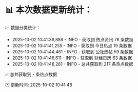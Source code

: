 📊 本次数据更新统计：
==========================

📈 数据分类统计：
- 2025-10-02 10:41:39,888 - INFO - 获取到 热点资讯 76 条数据
- 2025-10-02 10:41:41,255 - INFO - 获取到 今日热点 19 条数据
- 2025-10-02 10:41:44,461 - INFO - 获取到 公社热帖 59 条数据
- 2025-10-02 10:41:46,611 - INFO - 获取到 财经日历 63 条数据
- 2025-10-02 10:41:48,281 - INFO - 总共获取到 217 条热点数据

✅ 总共获取到 - 条热点数据

🕐 更新时间: 2025-10-02 10:41:48

